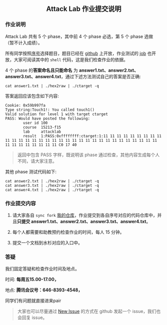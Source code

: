 ## <center>Attack Lab 作业提交说明</center>

### 作业说明

Attack Lab 共有 5 个 phase，其中前 4 个 phase 必选，第 5 个 phase 选做 （暂不计入成绩）。

所有同学按照[序号](https://docs.qq.com/sheet/DRWpBcHpscWFHb2NG?tab=7j3vho)选择题目，题目已经在 [github](https://github.com/zjpedu/Computer-Systems-Labs/tree/main/lab4/attack-handout) 上开放，作业测试的 [job](https://github.com/zjpedu/Computer-Systems-Labs/blob/main/utils/generate_attack_lab_yml_jobs.sh) 也开放，大家可阅读其中的 `shell` 代码，这是我们检查作业的依据。

4 个 phase 的**答案命名且只能命名** 为 **answer1.txt、answer2.txt、answer3.txt、answer4.txt**，通过下述方法测试自己的答案是否正确:

```shell
cat answer1.txt | ./hex2raw | ./ctarget -q
```

答案返回应该包含如下内容:

```shell
Cookie: 0x59b997fa
Type string:Touch1!: You called touch1()
Valid solution for level 1 with target ctarget
PASS: Would have posted the following:
        user id 100
        course  15213-f15
        lab     attacklab
        result  1:PASS:0xffffffff:ctarget:1:11 11 11 11 11 11 11 11 11 11 11 11 11 11 11 11 11 11 11 11 11 11 11 11 11 11 11 11 11 11 11 11 11 11 11 11 11 11 11 11 C0 17 40
```

> 返回中包含 PASS 字样，既说明该 phase 通过检查，其他内容生成每个人不同，请大家注意。

其他 phase 测试代码如下:

```shell
cat answer2.txt | ./hex2raw | ./ctarget -q
cat answer3.txt | ./hex2raw | ./ctarget -q
cat answer4.txt | ./hex2raw | ./rtarget -q
```

### 作业提交内容

1. 请大家各自 `sync fork` [我的仓库](https://github.com/zjpedu/Computer-Systems-Labs)，作业提交到各自序号对应的代码仓库中，并且**只提交 answer1.txt、answer2.txt、answer3.txt、answer4.txt**。

2. 每个人都需要和助教预约检查作业的时间，每人 15 分钟。

3. 提交一个文档到水杉对应的入口中。

### 答疑

我们固定答疑和检查作业时间及地点。

时间: **每周五15.00-17.00，**

地点: **腾讯会议号：646-8393-4548，**

同学们有问题就直接进来pair

> 大家也可以尽量通过 [New Issue](https://github.com/zjpedu/Computer-Systems-Labs/issues) 的方式在 github 发起一个 issue，我们也会回复 issue。
